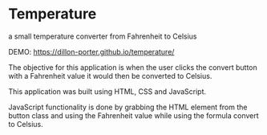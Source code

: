 # Temperature
a small temperature converter from Fahrenheit to Celsius

DEMO: https://dillon-porter.github.io/temperature/

The objective for this application is when the user clicks the convert button with a Fahrenheit value it would then be converted to Celsius.

This application was built using HTML, CSS and JavaScript. 

JavaScript functionality is done by grabbing the HTML element from the button class and using the Fahrenheit value while using the formula convert to Celsius. 
